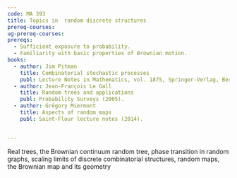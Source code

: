 ```yaml
---
code: MA 393
title: Topics in  random discrete structures
prereq-courses:
ug-prereq-courses:
prereqs:
  - Sufficient exposure to probability.
  - Familiarity with basic properties of Brownian motion.
books:
  - author: Jim Pitman
    title: Combinatorial stochastic processes
    publ: Lecture Notes in Mathematics, vol. 1875, Springer-Verlag, Berlin (2006).
  - author: Jean-François Le Gall
    title: Random trees and applications
    publ: Probability Surveys (2005).
  - author: Grégory Miermont
    title: Aspects of random maps
    publ: Saint-Flour lecture notes (2014).


---
```


 Real trees, the Brownian continuum random tree, phase transition in random graphs, scaling limits of discrete combinatorial structures, random maps, the Brownian map and its geometry

